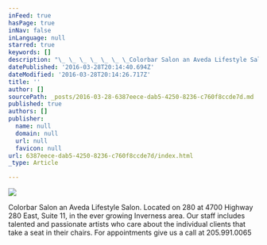 ```yaml
---
inFeed: true
hasPage: true
inNav: false
inLanguage: null
starred: true
keywords: []
description: "\_ \_ \_ \_ \_ \_ \_Colorbar Salon an Aveda Lifestyle Salon. Located on 280 at 4700 Highway 280 East, Suite 11, \_in the ever growing Inverness area. \_Our staff includes talented and passionate artists who care about the individual clients that take a seat in their chairs. For appointments give us a call at 205.991.0065"
datePublished: '2016-03-28T20:14:40.694Z'
dateModified: '2016-03-28T20:14:26.717Z'
title: ''
author: []
sourcePath: _posts/2016-03-28-6387eece-dab5-4250-8236-c760f8ccde7d.md
published: true
authors: []
publisher:
  name: null
  domain: null
  url: null
  favicon: null
url: 6387eece-dab5-4250-8236-c760f8ccde7d/index.html
_type: Article

---
```

![](https://the-grid-user-content.s3-us-west-2.amazonaws.com/55d2994b-6aad-4320-8ee7-627a0f021b06.jpg)

Colorbar Salon an Aveda Lifestyle Salon. Located on 280 at 4700 Highway 280 East, Suite 11,  in the ever growing Inverness area.  Our staff includes talented and passionate artists who care about the individual clients that take a seat in their chairs. For appointments give us a call at 205.991.0065